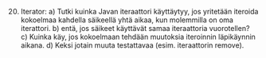 20.	Iterator: a) Tutki kuinka Javan iteraattori käyttäytyy, jos yritetään iteroida kokoelmaa kahdella säikeellä yhtä aikaa, kun molemmilla on oma iterattori.
b) entä, jos säikeet käyttävät samaa iteraattoria vuorotellen?   
c) Kuinka käy, jos kokoelmaan tehdään muutoksia iteroinnin läpikäynnin aikana.
d) Keksi jotain muuta testattavaa (esim. iteraattorin remove).
